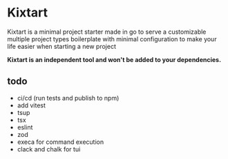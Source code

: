 # Kixtart

Kixtart is a minimal project starter made in go to serve a customizable multiple project types boilerplate with minimal configuration to make your life easier when starting a new project

**Kixtart is an independent tool and won't be added to your dependencies.**

## todo
- ci/cd (run tests and publish to npm)
- add vitest
- tsup
- tsx
- eslint
- zod 
- execa for command execution
- clack and chalk for tui
